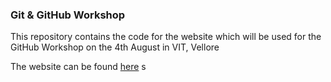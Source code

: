 ### Git & GitHub Workshop
This repository contains the code for the website which will be used for the GitHub Workshop on the 4th August in VIT, Vellore

The website can be found [here](https://git-vit.adeen.me) s
